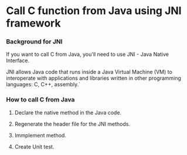 # Call C function from Java using JNI framework 

### Background for JNI

If you want to call C from Java, you'll need to use JNI - Java Native Interface. 

JNI allows Java code that runs inside a Java Virtual Machine (VM)
to interoperate with applications and libraries written in other programming languages: C, 
C++, assembly.`


### How to call C from Java


1. Declare the native method in the Java code.

2. Regenerate the header file for the JNI methods.

3. Immplement method.

4. Create Unit test.
